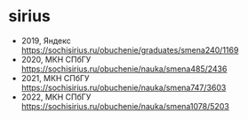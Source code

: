 # sirius
 * 2019, Яндекс https://sochisirius.ru/obuchenie/graduates/smena240/1169
 * 2020, МКН СПбГУ https://sochisirius.ru/obuchenie/nauka/smena485/2436
 * 2021, МКН СПбГУ https://sochisirius.ru/obuchenie/nauka/smena747/3603
 * 2022, МКН СПбГУ https://sochisirius.ru/obuchenie/nauka/smena1078/5203

